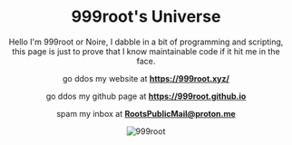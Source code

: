 
<h1 align="center">999root's Universe</h2>

<div align="center">

  Hello I'm 999root or Noire, I dabble in a bit of programming and scripting, this page is just to prove that I know maintainable code if it hit me in the face. 

  go ddos my website at **https://999root.xyz/**
  
  go ddos my github page at **https://999root.github.io**

  spam my inbox at **RootsPublicMail@proton.me**

</div>

<div align="center">
  <p><img src="https://github-readme-streak-stats.herokuapp.com/?user=999root&" alt="999root" /></p>
</div>

